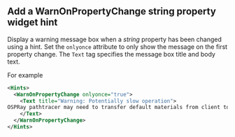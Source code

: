 ## Add a WarnOnPropertyChange string property widget hint

Display a warning message box when a *string* property has been changed using a hint. Set the `onlyonce` attribute to only show the message on the first property change.
The `Text` tag specifies the message box title and body text.

For example
```xml
<Hints>
  <WarnOnPropertyChange onlyonce="true">
    <Text title="Warning: Potentially slow operation">
OSPRay pathtracer may need to transfer default materials from client to server. This operation can take a few seconds in client-server mode.
    </Text>
  </WarnOnPropertyChange>
</Hints>
```
